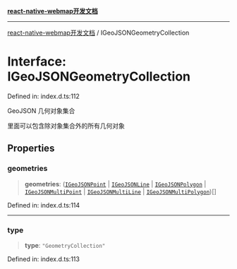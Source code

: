[**react-native-webmap开发文档**](../README.md)

***

[react-native-webmap开发文档](../globals.md) / IGeoJSONGeometryCollection

# Interface: IGeoJSONGeometryCollection

Defined in: index.d.ts:112

GeoJSON 几何对象集合

里面可以包含除对象集合外的所有几何对象

## Properties

### geometries

> **geometries**: ([`IGeoJSONPoint`](IGeoJSONPoint.md) \| [`IGeoJSONLine`](IGeoJSONLine.md) \| [`IGeoJSONPolygon`](IGeoJSONPolygon.md) \| [`IGeoJSONMultiPoint`](IGeoJSONMultiPoint.md) \| [`IGeoJSONMultiLine`](IGeoJSONMultiLine.md) \| [`IGeoJSONMultiPolygon`](IGeoJSONMultiPolygon.md))[]

Defined in: index.d.ts:114

***

### type

> **type**: `"GeometryCollection"`

Defined in: index.d.ts:113
